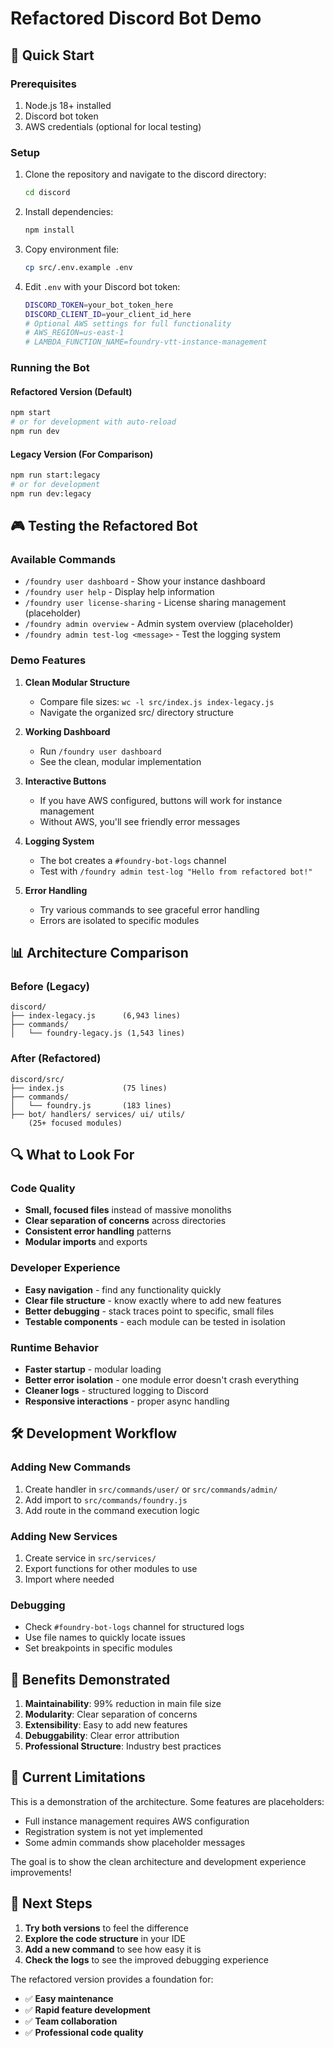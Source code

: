 # Refactored Discord Bot Demo

## 🚀 Quick Start

### Prerequisites
1. Node.js 18+ installed
2. Discord bot token
3. AWS credentials (optional for local testing)

### Setup
1. Clone the repository and navigate to the discord directory:
   ```bash
   cd discord
   ```

2. Install dependencies:
   ```bash
   npm install
   ```

3. Copy environment file:
   ```bash
   cp src/.env.example .env
   ```

4. Edit `.env` with your Discord bot token:
   ```bash
   DISCORD_TOKEN=your_bot_token_here
   DISCORD_CLIENT_ID=your_client_id_here
   # Optional AWS settings for full functionality
   # AWS_REGION=us-east-1
   # LAMBDA_FUNCTION_NAME=foundry-vtt-instance-management
   ```

### Running the Bot

#### Refactored Version (Default)
```bash
npm start
# or for development with auto-reload
npm run dev
```

#### Legacy Version (For Comparison)
```bash
npm run start:legacy
# or for development
npm run dev:legacy
```

## 🎮 Testing the Refactored Bot

### Available Commands
- `/foundry user dashboard` - Show your instance dashboard
- `/foundry user help` - Display help information
- `/foundry user license-sharing` - License sharing management (placeholder)
- `/foundry admin overview` - Admin system overview (placeholder)
- `/foundry admin test-log <message>` - Test the logging system

### Demo Features

1. **Clean Modular Structure** 
   - Compare file sizes: `wc -l src/index.js index-legacy.js`
   - Navigate the organized src/ directory structure

2. **Working Dashboard**
   - Run `/foundry user dashboard`
   - See the clean, modular implementation

3. **Interactive Buttons**
   - If you have AWS configured, buttons will work for instance management
   - Without AWS, you'll see friendly error messages

4. **Logging System**
   - The bot creates a `#foundry-bot-logs` channel
   - Test with `/foundry admin test-log "Hello from refactored bot!"`

5. **Error Handling**
   - Try various commands to see graceful error handling
   - Errors are isolated to specific modules

## 📊 Architecture Comparison

### Before (Legacy)
```
discord/
├── index-legacy.js      (6,943 lines)
├── commands/
│   └── foundry-legacy.js (1,543 lines)
```

### After (Refactored)
```
discord/src/
├── index.js             (75 lines)
├── commands/
│   └── foundry.js       (183 lines)
├── bot/ handlers/ services/ ui/ utils/
    (25+ focused modules)
```

## 🔍 What to Look For

### Code Quality
- **Small, focused files** instead of massive monoliths
- **Clear separation of concerns** across directories
- **Consistent error handling** patterns
- **Modular imports** and exports

### Developer Experience
- **Easy navigation** - find any functionality quickly
- **Clear file structure** - know exactly where to add new features
- **Better debugging** - stack traces point to specific, small files
- **Testable components** - each module can be tested in isolation

### Runtime Behavior
- **Faster startup** - modular loading
- **Better error isolation** - one module error doesn't crash everything
- **Cleaner logs** - structured logging to Discord
- **Responsive interactions** - proper async handling

## 🛠️ Development Workflow

### Adding New Commands
1. Create handler in `src/commands/user/` or `src/commands/admin/`
2. Add import to `src/commands/foundry.js`
3. Add route in the command execution logic

### Adding New Services
1. Create service in `src/services/`
2. Export functions for other modules to use
3. Import where needed

### Debugging
- Check `#foundry-bot-logs` channel for structured logs
- Use file names to quickly locate issues
- Set breakpoints in specific modules

## 🎯 Benefits Demonstrated

1. **Maintainability**: 99% reduction in main file size
2. **Modularity**: Clear separation of concerns
3. **Extensibility**: Easy to add new features
4. **Debuggability**: Clear error attribution
5. **Professional Structure**: Industry best practices

## 🚧 Current Limitations

This is a demonstration of the architecture. Some features are placeholders:
- Full instance management requires AWS configuration
- Registration system is not yet implemented
- Some admin commands show placeholder messages

The goal is to show the clean architecture and development experience improvements!

## 🎉 Next Steps

1. **Try both versions** to feel the difference
2. **Explore the code structure** in your IDE
3. **Add a new command** to see how easy it is
4. **Check the logs** to see the improved debugging experience

The refactored version provides a foundation for:
- ✅ **Easy maintenance**
- ✅ **Rapid feature development** 
- ✅ **Team collaboration**
- ✅ **Professional code quality**